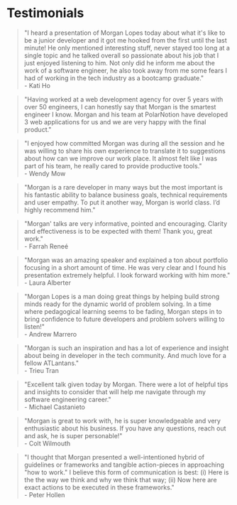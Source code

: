 # Testimonials

> "I heard a presentation of Morgan Lopes today about what it's like to be a junior developer and it got me hooked from the first until the last minute! He only mentioned interesting stuff, never stayed too long at a single topic and he talked overall so passionate about his job that I just enjoyed listening to him. Not only did he inform me about the work of a software engineer, he also took away from me some fears I had of working in the tech industry as a bootcamp graduate." \
> \- Kati Ho

> "Having worked at a web development agency for over 5 years with over 50 engineers, I can honestly say that Morgan is the smartest engineer I know. Morgan and his team at PolarNotion have developed 3 web applications for us and we are very happy with the final product."

> "I enjoyed how committed Morgan was during all the session and he was willing to share his own experience to translate it to suggestions about how can we improve our work place. It almost felt like I was part of his team, he really cared to provide productive tools."\
> \- Wendy Mow

> "Morgan is a rare developer in many ways but the most important is his fantastic ability to balance business goals, technical requirements and user empathy. To put it another way, Morgan is world class. I’d highly recommend him."

> "Morgan' talks are very informative, pointed and encouraging. Clarity and effectiveness is to be expected with them! Thank you, great work."\
> \- Farrah Reneé

> "Morgan was an amazing speaker and explained a ton about portfolio focusing in a short amount of time. He was very clear and I found his presentation extremely helpful. I look forward working with him more."\
> \- Laura Alberter

> "Morgan Lopes is a man doing great things by helping build strong minds ready for the dynamic world of problem solving. In a time where pedagogical learning seems to be fading, Morgan steps in to bring confidence to future developers and problem solvers willing to listen!"\
> \- Andrew Marrero

> "Morgan is such an inspiration and has a lot of experience and insight about being in developer in the tech community. And much love for a fellow ATLantans."\
> \- Trieu Tran

> "Excellent talk given today by Morgan. There were a lot of helpful tips and insights to consider that will help me navigate through my software engineering career."\
> \- Michael Castanieto

> "Morgan is great to work with, he is super knowledgeable and very enthusiastic about his business. If you have any questions, reach out and ask, he is super personable!"\
> \- Colt Wilmouth

> "I thought that Morgan presented a well-intentioned hybrid of guidelines or frameworks and tangible action-pieces in approaching "how to work." I believe this form of communication is best: (i) Here is the the way we think and why we think that way; (ii) Now here are exact actions to be executed in these frameworks."\
> \- Peter Hollen
